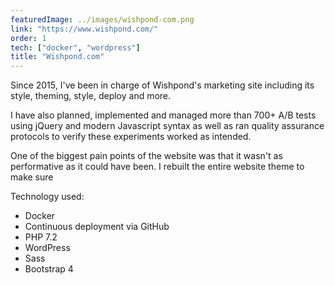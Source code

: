 ```yaml
---
featuredImage: ../images/wishpond-com.png
link: "https://www.wishpond.com/"
order: 1
tech: ["docker", "wordpress"]
title: "Wishpond.com"
---
```


Since 2015, I've been in charge of Wishpond's marketing site including its style, theming, style, deploy and more.

I have also planned, implemented and managed more than 700+ A/B tests using jQuery and modern Javascript syntax as well as ran quality assurance protocols to verify these experiments worked as intended.

One of the biggest pain points of the website was that it wasn't as performative as it could have been. I rebuilt the entire website theme to make sure

Technology used:

- Docker
- Continuous deployment via GitHub
- PHP 7.2
- WordPress
- Sass
- Bootstrap 4

